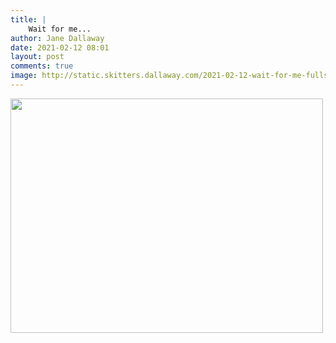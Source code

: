 ```yaml
---
title: |
    Wait for me...
author: Jane Dallaway
date: 2021-02-12 08:01
layout: post
comments: true
image: http://static.skitters.dallaway.com/2021-02-12-wait-for-me-fullsize-0.jpeg
---
```




<a href="http://static.skitters.dallaway.com/2021-02-12-wait-for-me-fullsize-0.jpeg"><img src="http://static.skitters.dallaway.com/2021-02-12-wait-for-me-thumb-0.jpeg" width="500" height="375"></a>

